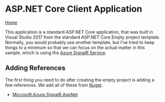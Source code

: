 ASP.NET Core Client Application
===============================

[Home](readme.md)

This application is a standard ASP.NET Core application, that was built in Visual Studio 2017 from the standard ASP.NET Core Empty project template. Normally, you would probably use another template, but I've tried to keep things to a minimum so that we can focus on the actual matter in this sample, which is using the [Azure SignalR Service](https://azure.microsoft.com/en-us/services/signalr-service/).


Adding References
-----------------

The first thing you need to do after creating the empty project is adding a few references. We add all of these from [Nuget](https://www.nuget.org).

- [Microsoft.Azure.SignalR.AspNet](https://www.nuget.org/packages/Microsoft.Azure.SignalR.AspNet)